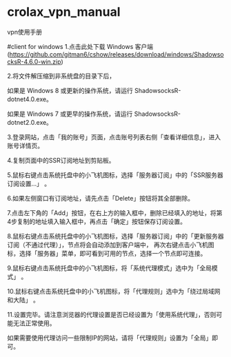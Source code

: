 # crolax_vpn_manual
vpn使用手册

#client for windows
1.点击此处下载 Windows 客户端(https://github.com/gitman6/cshow/releases/download/windows/ShadowsocksR-4.6.0-win.zip)

2.将文件解压缩到非系统盘的目录下后，

如果是 Windows 8 或更新的操作系统，请运行 ShadowsocksR-dotnet4.0.exe。

如果是 Windows 7 或更早的操作系统，请运行 ShadowsocksR-dotnet2.0.exe。

3.登录网站，点击「我的账号」页面，点击账号列表右侧「查看详细信息」，进入账号详情页。

4.复制页面中的SSR订阅地址到剪贴板。

5.鼠标右键点击系统托盘中的小飞机图标，选择「服务器订阅」中的「SSR服务器订阅设置…」 。

6.如果左侧窗口有订阅地址，请先点击「Delete」按钮将其全部删除。

7.点击左下角的「Add」按钮，在右上方的输入框中，删除已经填入的地址，将第4步复制的地址填入输入框中，再点击「确定」按钮保存订阅设置。

8.鼠标右键点击系统托盘中的小飞机图标，选择「服务器订阅」中的「更新服务器订阅（不通过代理）」，节点将会自动添加到客户端中， 再次右键点击小飞机图标，选择「服务器」菜单，即可看到可用的节点，选择一个节点即可连接。

9.鼠标右键点击系统托盘中的小飞机图标，将「系统代理模式」选中为「全局模式」 。

10.鼠标右键点击系统托盘中的小飞机图标，将「代理规则」选中为「绕过局域网和大陆」 。

11.设置完毕。请注意浏览器的代理设置是否已经设置为「使用系统代理」，否则可能无法正常使用。

如果需要使用代理访问一些限制IP的网站，请将「代理规则」设置为「全局」即可。







